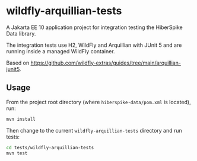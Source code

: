 # wildfly-arquillian-tests

A Jakarta EE 10 application project for integration testing the HiberSpike Data library.

The integration tests use H2, WildFly and Arquillian with JUnit 5 and are
running inside a managed WildFly container.

Based on <https://github.com/wildfly-extras/guides/tree/main/arquillian-junit5>.

## Usage

From the project root directory (where `hiberspike-data/pom.xml` is located), run:

```sh
mvn install
```

Then change to the current `wildfly-arquillian-tests` directory and run tests:

```sh
cd tests/wildfly-arquillian-tests
mvn test
```
